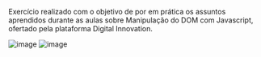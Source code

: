 Exercício realizado com o objetivo de por em prática os assuntos aprendidos durante as aulas sobre Manipulação do DOM com Javascript, ofertado pela plataforma Digital Innovation.

![image](https://user-images.githubusercontent.com/87341013/163686397-3f42303d-d38b-47ca-8be1-cd8c503c9ee1.png)
![image](https://user-images.githubusercontent.com/87341013/163686409-a2bc2c35-742d-473c-b4af-92c247ed8dcc.png)

